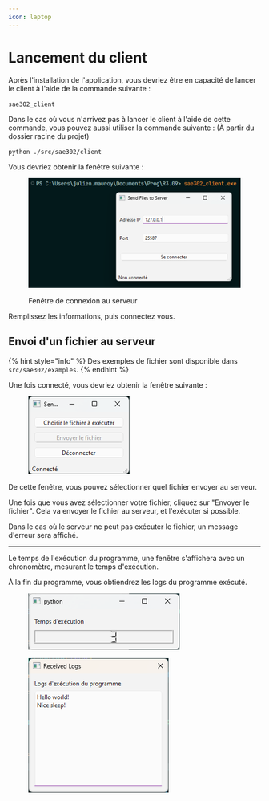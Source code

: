 ```yaml
---
icon: laptop
---
```


# Lancement du client

Après l'installation de l'application, vous devriez être en capacité de lancer le client à l'aide de la commande suivante :&#x20;

```
sae302_client
```

Dans le cas où vous n'arrivez pas à lancer le client à l'aide de cette commande, vous pouvez aussi utiliser la commande suivante : (À partir du dossier racine du projet)

```
python ./src/sae302/client
```

Vous devriez obtenir la fenêtre suivante :&#x20;

<figure><img src="../.gitbook/assets/connect_window.png" alt=""><figcaption><p>Fenêtre de connexion au serveur</p></figcaption></figure>

Remplissez les informations, puis connectez vous.

## Envoi d'un fichier au serveur

{% hint style="info" %}
Des exemples de fichier sont disponible dans `src/sae302/examples`.
{% endhint %}

Une fois connecté, vous devriez obtenir la fenêtre suivante :&#x20;

<figure><img src="../.gitbook/assets/envoi_fichier.png" alt=""><figcaption></figcaption></figure>

De cette fenêtre, vous pouvez sélectionner quel fichier envoyer au serveur.

Une fois que vous avez sélectionner votre fichier, cliquez sur "Envoyer le fichier". Cela va envoyer le fichier au serveur, et l'exécuter si possible.

Dans le cas où le serveur ne peut pas exécuter le fichier, un message d'erreur sera affiché.

***

Le temps de l'exécution du programme, une fenêtre s'affichera avec un chronomètre, mesurant le temps d'exécution.

À la fin du programme, vous obtiendrez les logs du programme exécuté.

<div><figure><img src="../.gitbook/assets/temps_execution.png" alt=""><figcaption></figcaption></figure> <figure><img src="../.gitbook/assets/logs.png" alt=""><figcaption></figcaption></figure></div>
